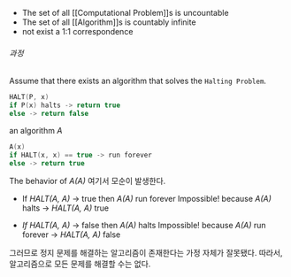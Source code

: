 * The set of all [[Computational Problem]]s is uncountable
* The set of all [[Algorithm]]s is countably infinite
* not exist a 1:1 correspondence

<h6>과정</h6>

Assume that there exists an algorithm that solves the `Halting Problem`.
```c
HALT(P, x)
if P(x) halts -> return true
else -> return false
```

an algorithm _A_
```C
A(x)
if HALT(x, x) == true -> run forever
else -> return true
```

The behavior of _A(A)_
여기서 모순이 발생한다.

* If _HALT(A, A)_ -> true then _A(A)_ run forever
Impossible! because _A(A)_ halts -> _HALT(A, A)_ true

* _If HALT(A, A)_ -> false then _A(A)_ halts
Impossible! because _A(A)_ run forever -> _HALT(A, A)_ false

그러므로 정지 문제를 해결하는 알고리즘이 존재한다는 가정 자체가 잘못됐다. 따라서, 알고리즘으로 모든 문제를 해결할 수는 없다.
